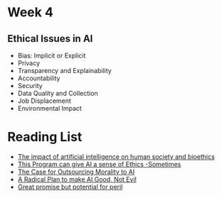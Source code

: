 # Week 4
## Ethical Issues in AI
- Bias: Implicit or Explicit
- Privacy
- Transparency and Explainability
- Accountability
- Security
- Data Quality and Collection
- Job Displacement
- Environmental Impact

# Reading List
- [The impact of artificial intelligence on human society and bioethics](./readings/TCMJ-32-339.pdf)
- [This Program can give AI a sense of Ethics -Sometimes](./readings/program-give-ai-ethics-sometimes.pdf)
- [The Case for Outsourcing Morality to AI](./readings/philosophy-artificial-intelligence-responsibility-gap.pdf)
- [A Radical Plan to make AI Good, Not Evil](./readings/anthropic-ai-chatbots-ethics.pdf)
- [Great promise but potential for peril](./readings/ethical-concerns-mount-as-ai-takes-bigger-decision-making-role.pdf)